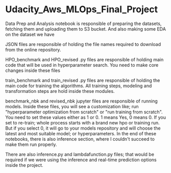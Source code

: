 # Udacity_Aws_MLOps_Final_Project

Data Prep and Analysis notebook is responsible of preparing the datasets, fetching them and uploading them to S3 bucket. And also making some EDA on the dataset we have

JSON files are responsible of holding the file names required to download from the online repository. 

HPO_benchmark and HPO_revised .py files are responsible of holding main code that will be used in hyperparameter search. You need to make core changes inside these files

train_benchmark and train_revised .py files are responsible of holding the main code for training the algorithms. All training steps, modeling and transformation steps are hold inside these modules.

benchmark_nbk and revised_nbk jupyter files are responsible of running models. Inside these files, you will see a customization like; run "hyperparameter optimization from scratch" or "run training from scratch". You need to set these values either as 1 or 0. 1 means Yes, 0 means 0. If you set to re-train; whole process starts with a brand new hpo or training run. But if you select 0, it will go to your models repository and will choose the latest and most suitable model; or hyperparameters. In the end of these notebooks, there is also inference section, where I couldn't succeed to make them run properly.

There are also inference.py and lambdafunction.py files; that would be required if we were using the inference and real-time prediction options inside the project. 
